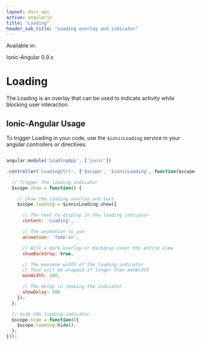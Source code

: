 ```yaml
---
layout: docs_api
active: angularjs
title: "Loading"
header_sub_title: "Loading overlay and indicator"
---
```


Available in:
<div class="label label-danger">Ionic-Angular 0.9.x</div>


Loading
===

The Loading is an overlay that can be used to indicate activity while blocking user interaction.


## Ionic-Angular Usage

To trigger Loading in your code, use the `$ionicLoading` service in your angular controllers or directives:

```javascript

angular.module('LoadingApp', ['ionic'])

.controller('LoadingCtrl', ['$scope', '$ionicLoading', function($scope, $ionicLoading) {

  // Trigger the loading indicator
  $scope.show = function() {

    // Show the loading overlay and text
    $scope.loading = $ionicLoading.show({

      // The text to display in the loading indicator
      content: 'Loading',

      // The animation to use
      animation: 'fade-in',

      // Will a dark overlay or backdrop cover the entire view
      showBackdrop: true,

      // The maximum width of the loading indicator
      // Text will be wrapped if longer than maxWidth
      maxWidth: 200,

      // The delay in showing the indicator
      showDelay: 500
    });
  };

  // Hide the loading indicator
  $scope.hide = function(){
    $scope.loading.hide();
  };
}]);
```
